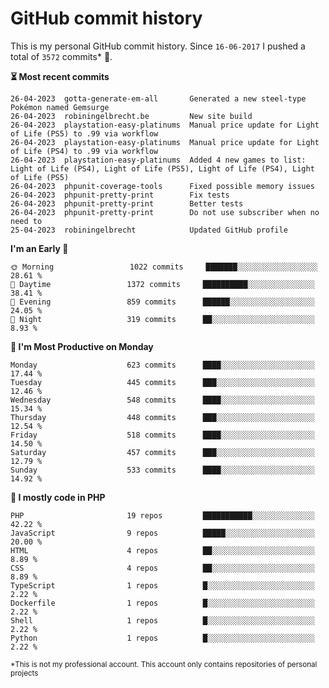 # GitHub commit history
This is my personal GitHub commit history. Since <!--START_SECTION:first-commit-date-->`16-06-2017`<!--END_SECTION:first-commit-date--> I pushed a total of <!--START_SECTION:total-commit-count-->`3572`<!--END_SECTION:total-commit-count--> commits* 🎉.

<!--START_SECTION:most-recent-commits-->
**⏳ Most recent commits**
                                        
```text
26-04-2023  gotta-generate-em-all       Generated a new steel-type Pokémon named Gemsurge
26-04-2023  robiningelbrecht.be         New site build
26-04-2023  playstation-easy-platinums  Manual price update for Light of Life (PS5) to .99 via workflow
26-04-2023  playstation-easy-platinums  Manual price update for Light of Life (PS4) to .99 via workflow
26-04-2023  playstation-easy-platinums  Added 4 new games to list: Light of Life (PS4), Light of Life (PS5), Light of Life (PS4), Light of Life (PS5)
26-04-2023  phpunit-coverage-tools      Fixed possible memory issues
26-04-2023  phpunit-pretty-print        Fix tests
26-04-2023  phpunit-pretty-print        Better tests
26-04-2023  phpunit-pretty-print        Do not use subscriber when no need to
25-04-2023  robiningelbrecht            Updated GitHub profile
```
<!--END_SECTION:most-recent-commits-->  

<!--START_SECTION:commits-per-day-time-->
**I&#039;m an Early 🐤**

```text
🌞 Morning                 1022 commits     ███████░░░░░░░░░░░░░░░░░░   28.61 %
🌆 Daytime                 1372 commits     ██████████░░░░░░░░░░░░░░░   38.41 %
🌃 Evening                 859 commits      ██████░░░░░░░░░░░░░░░░░░░   24.05 %
🌙 Night                   319 commits      ██░░░░░░░░░░░░░░░░░░░░░░░   8.93 %
```
<!--END_SECTION:commits-per-day-time-->  

<!--START_SECTION:commits-per-weekday-->
**📅 I&#039;m Most Productive on Monday**

```text
Monday                    623 commits      ████░░░░░░░░░░░░░░░░░░░░░   17.44 %
Tuesday                   445 commits      ███░░░░░░░░░░░░░░░░░░░░░░   12.46 %
Wednesday                 548 commits      ████░░░░░░░░░░░░░░░░░░░░░   15.34 %
Thursday                  448 commits      ███░░░░░░░░░░░░░░░░░░░░░░   12.54 %
Friday                    518 commits      ████░░░░░░░░░░░░░░░░░░░░░   14.50 %
Saturday                  457 commits      ███░░░░░░░░░░░░░░░░░░░░░░   12.79 %
Sunday                    533 commits      ████░░░░░░░░░░░░░░░░░░░░░   14.92 %
```
<!--END_SECTION:commits-per-weekday-->  

<!--START_SECTION:repos-per-language-->
**💬 I mostly code in PHP**

```text
PHP                       19 repos         ███████████░░░░░░░░░░░░░░   42.22 %
JavaScript                9 repos          █████░░░░░░░░░░░░░░░░░░░░   20.00 %
HTML                      4 repos          ██░░░░░░░░░░░░░░░░░░░░░░░   8.89 %
CSS                       4 repos          ██░░░░░░░░░░░░░░░░░░░░░░░   8.89 %
TypeScript                1 repos          █░░░░░░░░░░░░░░░░░░░░░░░░   2.22 %
Dockerfile                1 repos          █░░░░░░░░░░░░░░░░░░░░░░░░   2.22 %
Shell                     1 repos          █░░░░░░░░░░░░░░░░░░░░░░░░   2.22 %
Python                    1 repos          █░░░░░░░░░░░░░░░░░░░░░░░░   2.22 %
```
<!--END_SECTION:repos-per-language-->  

<sub>*This is not my professional account. This account only contains repositories of personal projects</sub>
